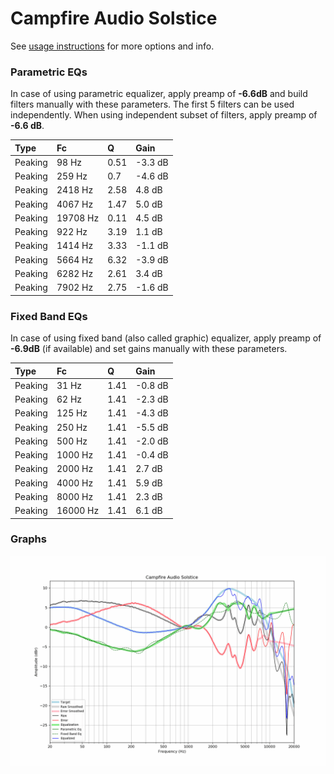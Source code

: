 # Campfire Audio Solstice
See [usage instructions](https://github.com/jaakkopasanen/AutoEq#usage) for more options and info.

### Parametric EQs
In case of using parametric equalizer, apply preamp of **-6.6dB** and build filters manually
with these parameters. The first 5 filters can be used independently.
When using independent subset of filters, apply preamp of **-6.6 dB**.

| Type    | Fc       |    Q | Gain    |
|:--------|:---------|:-----|:--------|
| Peaking | 98 Hz    | 0.51 | -3.3 dB |
| Peaking | 259 Hz   | 0.7  | -4.6 dB |
| Peaking | 2418 Hz  | 2.58 | 4.8 dB  |
| Peaking | 4067 Hz  | 1.47 | 5.0 dB  |
| Peaking | 19708 Hz | 0.11 | 4.5 dB  |
| Peaking | 922 Hz   | 3.19 | 1.1 dB  |
| Peaking | 1414 Hz  | 3.33 | -1.1 dB |
| Peaking | 5664 Hz  | 6.32 | -3.9 dB |
| Peaking | 6282 Hz  | 2.61 | 3.4 dB  |
| Peaking | 7902 Hz  | 2.75 | -1.6 dB |

### Fixed Band EQs
In case of using fixed band (also called graphic) equalizer, apply preamp of **-6.9dB**
(if available) and set gains manually with these parameters.

| Type    | Fc       |    Q | Gain    |
|:--------|:---------|:-----|:--------|
| Peaking | 31 Hz    | 1.41 | -0.8 dB |
| Peaking | 62 Hz    | 1.41 | -2.3 dB |
| Peaking | 125 Hz   | 1.41 | -4.3 dB |
| Peaking | 250 Hz   | 1.41 | -5.5 dB |
| Peaking | 500 Hz   | 1.41 | -2.0 dB |
| Peaking | 1000 Hz  | 1.41 | -0.4 dB |
| Peaking | 2000 Hz  | 1.41 | 2.7 dB  |
| Peaking | 4000 Hz  | 1.41 | 5.9 dB  |
| Peaking | 8000 Hz  | 1.41 | 2.3 dB  |
| Peaking | 16000 Hz | 1.41 | 6.1 dB  |

### Graphs
![](./Campfire%20Audio%20Solstice.png)